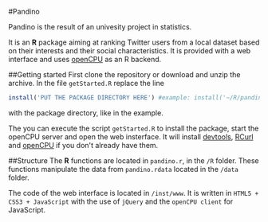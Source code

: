#Pandino

Pandino is the result of an univesity project in statistics.

It is an **R** package aiming at ranking Twitter users from a local dataset based on their interests and their social characteristics. It is provided with a web interface and uses [openCPU](https://github.com/jeroenooms/opencpu) as an R backend.

##Getting started
First clone the repository or download and unzip the archive.
In the file `getStarted.R` replace the line

```R
install('PUT THE PACKAGE DIRECTORY HERE') #example: install('~/R/pandino')
```
with the package directory, like in the example.

The you can execute the script `getStarted.R` to install the package, start the openCPU server and open the web insterface. It will install [devtools](http://cran.r-project.org/web/packages/devtools/index.html), [RCurl](http://cran.r-project.org/web/packages/RCurl/index.html) and [openCPU](http://cran.r-project.org/web/packages/opencpu/index.html) if you don't already have them.

##Structure
The **R** functions are located in `pandino.r`, in the `/R` folder. These functions manipulate the data from `pandino.rdata` located in the `/data` folder.

The code of the web interface is located in `/inst/www`. It is written in `HTML5 + CSS3 + JavaScript` with the use of `jQuery` and the `openCPU client` for JavaScript.